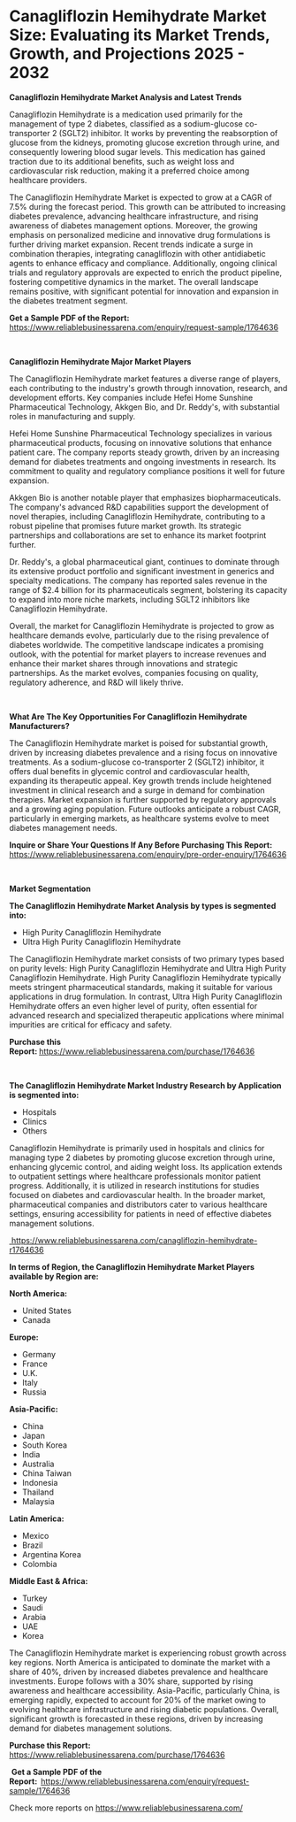 <p><h1>Canagliflozin Hemihydrate Market Size: Evaluating its Market Trends, Growth, and Projections 2025 - 2032</h1></p><p><strong>Canagliflozin Hemihydrate Market Analysis and Latest Trends</strong></p>
<p><p>Canagliflozin Hemihydrate is a medication used primarily for the management of type 2 diabetes, classified as a sodium-glucose co-transporter 2 (SGLT2) inhibitor. It works by preventing the reabsorption of glucose from the kidneys, promoting glucose excretion through urine, and consequently lowering blood sugar levels. This medication has gained traction due to its additional benefits, such as weight loss and cardiovascular risk reduction, making it a preferred choice among healthcare providers.</p><p>The Canagliflozin Hemihydrate Market is expected to grow at a CAGR of 7.5% during the forecast period. This growth can be attributed to increasing diabetes prevalence, advancing healthcare infrastructure, and rising awareness of diabetes management options. Moreover, the growing emphasis on personalized medicine and innovative drug formulations is further driving market expansion. Recent trends indicate a surge in combination therapies, integrating canagliflozin with other antidiabetic agents to enhance efficacy and compliance. Additionally, ongoing clinical trials and regulatory approvals are expected to enrich the product pipeline, fostering competitive dynamics in the market. The overall landscape remains positive, with significant potential for innovation and expansion in the diabetes treatment segment.</p></p>
<p><strong>Get a Sample PDF of the Report:&nbsp;</strong> <a href="https://www.reliablebusinessarena.com/enquiry/request-sample/1764636?utm_campaign=2805&utm_medium=2&utm_source=Github&utm_content=ia&utm_term=08032025&utm_id=canagliflozin-hemihydrate">https://www.reliablebusinessarena.com/enquiry/request-sample/1764636</a></p>
<p>&nbsp;</p>
<p><strong>Canagliflozin Hemihydrate Major Market Players</strong></p>
<p><p>The Canagliflozin Hemihydrate market features a diverse range of players, each contributing to the industry's growth through innovation, research, and development efforts. Key companies include Hefei Home Sunshine Pharmaceutical Technology, Akkgen Bio, and Dr. Reddy's, with substantial roles in manufacturing and supply.</p><p>Hefei Home Sunshine Pharmaceutical Technology specializes in various pharmaceutical products, focusing on innovative solutions that enhance patient care. The company reports steady growth, driven by an increasing demand for diabetes treatments and ongoing investments in research. Its commitment to quality and regulatory compliance positions it well for future expansion.</p><p>Akkgen Bio is another notable player that emphasizes biopharmaceuticals. The company's advanced R&D capabilities support the development of novel therapies, including Canagliflozin Hemihydrate, contributing to a robust pipeline that promises future market growth. Its strategic partnerships and collaborations are set to enhance its market footprint further.</p><p>Dr. Reddy's, a global pharmaceutical giant, continues to dominate through its extensive product portfolio and significant investment in generics and specialty medications. The company has reported sales revenue in the range of $2.4 billion for its pharmaceuticals segment, bolstering its capacity to expand into more niche markets, including SGLT2 inhibitors like Canagliflozin Hemihydrate.</p><p>Overall, the market for Canagliflozin Hemihydrate is projected to grow as healthcare demands evolve, particularly due to the rising prevalence of diabetes worldwide. The competitive landscape indicates a promising outlook, with the potential for market players to increase revenues and enhance their market shares through innovations and strategic partnerships. As the market evolves, companies focusing on quality, regulatory adherence, and R&D will likely thrive.</p></p>
<p>&nbsp;</p>
<p><strong>What Are The Key Opportunities For Canagliflozin Hemihydrate Manufacturers?</strong></p>
<p><p>The Canagliflozin Hemihydrate market is poised for substantial growth, driven by increasing diabetes prevalence and a rising focus on innovative treatments. As a sodium-glucose co-transporter 2 (SGLT2) inhibitor, it offers dual benefits in glycemic control and cardiovascular health, expanding its therapeutic appeal. Key growth trends include heightened investment in clinical research and a surge in demand for combination therapies. Market expansion is further supported by regulatory approvals and a growing aging population. Future outlooks anticipate a robust CAGR, particularly in emerging markets, as healthcare systems evolve to meet diabetes management needs.</p></p>
<p><strong>Inquire or Share Your Questions If Any Before Purchasing This Report:</strong> <a href="https://www.reliablebusinessarena.com/enquiry/pre-order-enquiry/1764636?utm_campaign=2805&utm_medium=2&utm_source=Github&utm_content=ia&utm_term=08032025&utm_id=canagliflozin-hemihydrate">https://www.reliablebusinessarena.com/enquiry/pre-order-enquiry/1764636</a></p>
<p>&nbsp;</p>
<p><strong>Market Segmentation</strong></p>
<p><strong>The Canagliflozin Hemihydrate Market Analysis by types is segmented into:</strong></p>
<p><ul><li>High Purity Canagliflozin Hemihydrate</li><li>Ultra High Purity Canagliflozin Hemihydrate</li></ul></p>
<p><p>The Canagliflozin Hemihydrate market consists of two primary types based on purity levels: High Purity Canagliflozin Hemihydrate and Ultra High Purity Canagliflozin Hemihydrate. High Purity Canagliflozin Hemihydrate typically meets stringent pharmaceutical standards, making it suitable for various applications in drug formulation. In contrast, Ultra High Purity Canagliflozin Hemihydrate offers an even higher level of purity, often essential for advanced research and specialized therapeutic applications where minimal impurities are critical for efficacy and safety.</p></p>
<p><strong>Purchase this Report:&nbsp;</strong><a href="https://www.reliablebusinessarena.com/purchase/1764636?utm_campaign=2805&utm_medium=2&utm_source=Github&utm_content=ia&utm_term=08032025&utm_id=canagliflozin-hemihydrate">https://www.reliablebusinessarena.com/purchase/1764636</a></p>
<p>&nbsp;</p>
<p><strong>The Canagliflozin Hemihydrate Market Industry Research by Application is segmented into:</strong></p>
<p><ul><li>Hospitals</li><li>Clinics</li><li>Others</li></ul></p>
<p><p>Canagliflozin Hemihydrate is primarily used in hospitals and clinics for managing type 2 diabetes by promoting glucose excretion through urine, enhancing glycemic control, and aiding weight loss. Its application extends to outpatient settings where healthcare professionals monitor patient progress. Additionally, it is utilized in research institutions for studies focused on diabetes and cardiovascular health. In the broader market, pharmaceutical companies and distributors cater to various healthcare settings, ensuring accessibility for patients in need of effective diabetes management solutions.</p></p>
<p><a href="https://www.reliablebusinessarena.com/canagliflozin-hemihydrate-r1764636?utm_campaign=2805&utm_medium=2&utm_source=Github&utm_content=ia&utm_term=08032025&utm_id=canagliflozin-hemihydrate">&nbsp;https://www.reliablebusinessarena.com/canagliflozin-hemihydrate-r1764636</a></p>
<p><strong>In terms of Region, the Canagliflozin Hemihydrate Market Players available by Region are:</strong></p>
<p>
    <p> <strong> North America: </strong>
        <ul>
            <li>United States</li>
            <li>Canada</li>
        </ul>
        </p> 
    <p> <strong> Europe: </strong>
        <ul>
            <li>Germany</li>
            <li>France</li>
            <li>U.K.</li>
            <li>Italy</li>
            <li>Russia</li>
        </ul>
        </p> 
    <p> <strong> Asia-Pacific: </strong>
        <ul>
            <li>China</li>
            <li>Japan</li>
            <li>South Korea</li>
            <li>India</li>
            <li>Australia</li>
            <li>China Taiwan</li>
            <li>Indonesia</li>
            <li>Thailand</li>
            <li>Malaysia</li>
        </ul>
        </p> 
    <p> <strong> Latin America: </strong>
        <ul>
            <li>Mexico</li>
            <li>Brazil</li>
            <li>Argentina Korea</li>
            <li>Colombia</li>
        </ul>
        </p> 
    <p> <strong> Middle East & Africa: </strong>
        <ul>
            <li>Turkey</li>
            <li>Saudi</li>
            <li>Arabia</li>
            <li>UAE</li>
            <li>Korea</li>
        </ul>
    </p>
    </p>
<p><p>The Canagliflozin Hemihydrate market is experiencing robust growth across key regions. North America is anticipated to dominate the market with a share of 40%, driven by increased diabetes prevalence and healthcare investments. Europe follows with a 30% share, supported by rising awareness and healthcare accessibility. Asia-Pacific, particularly China, is emerging rapidly, expected to account for 20% of the market owing to evolving healthcare infrastructure and rising diabetic populations. Overall, significant growth is forecasted in these regions, driven by increasing demand for diabetes management solutions.</p></p>
<p><strong>Purchase this Report: </strong><a href="https://www.reliablebusinessarena.com/purchase/1764636?utm_campaign=2805&utm_medium=2&utm_source=Github&utm_content=ia&utm_term=08032025&utm_id=canagliflozin-hemihydrate">https://www.reliablebusinessarena.com/purchase/1764636</a></p>
<p>&nbsp;<strong>Get a Sample PDF of the Report:&nbsp;&nbsp;</strong><a href="https://www.reliablebusinessarena.com/enquiry/request-sample/1764636?utm_campaign=2805&utm_medium=2&utm_source=Github&utm_content=ia&utm_term=08032025&utm_id=canagliflozin-hemihydrate">https://www.reliablebusinessarena.com/enquiry/request-sample/1764636</a></p>
<p><strong></strong></p>
<p>Check more reports on <a href="https://www.reliablebusinessarena.com/?utm_campaign=2805&utm_medium=2&utm_source=Github&utm_content=ia&utm_term=08032025&utm_id=canagliflozin-hemihydrate">https://www.reliablebusinessarena.com/</a></p>